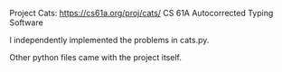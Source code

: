 Project Cats: https://cs61a.org/proj/cats/
CS 61A Autocorrected Typing Software

I independently implemented the problems in cats.py.

Other python files came with the project itself.


